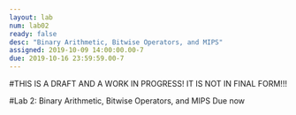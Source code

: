 ```yaml
---
layout: lab
num: lab02
ready: false
desc: "Binary Arithmetic, Bitwise Operators, and MIPS"
assigned: 2019-10-09 14:00:00.00-7
due: 2019-10-16 23:59:59.00-7
---
```


<div markdown="1">

#THIS IS A DRAFT AND A WORK IN PROGRESS! IT IS NOT IN FINAL FORM!!!

#Lab 2: Binary Arithmetic, Bitwise Operators, and MIPS
Due now

</div>
